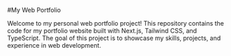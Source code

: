 #My Web Portfolio

Welcome to my personal web portfolio project! This repository contains the code for my portfolio website built with Next.js, Tailwind CSS, and TypeScript. The goal of this project is to showcase my skills, projects, and experience in web development.